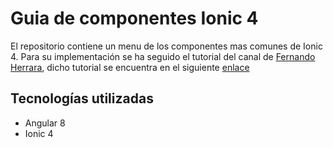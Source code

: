 # Guia de componentes Ionic 4
El repositorio contiene un menu de los componentes mas comunes de Ionic 4. Para su implementación se ha seguido el tutorial del canal de [Fernando Herrara](https://www.youtube.com/watch?v=RWCb_ARrSxM&list=PLCKuOXG0bPi2EGYmUq7eidFV8A95xTjEx), dicho tutorial se encuentra en el siguiente [enlace](https://www.youtube.com/watch?v=RWCb_ARrSxM&list=PLCKuOXG0bPi2EGYmUq7eidFV8A95xTjEx)

## Tecnologías utilizadas
- Angular 8
- Ionic 4